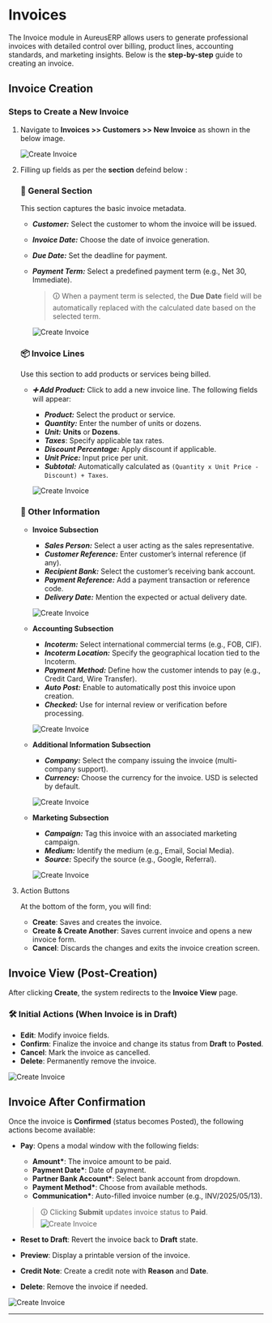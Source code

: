 # Invoices

The Invoice module in AureusERP allows users to generate professional invoices with detailed control over billing, product lines, accounting standards, and marketing insights. Below is the **step-by-step** guide to creating an invoice.

## Invoice Creation

### Steps to Create a New Invoice

1.  Navigate to **Invoices >> Customers >> New Invoice** as shown in the below image.

    ![Create Invoice](../../../images/invoice_create_1.png)

2.  Filling up fields as per the **section** defeind below :

    ### 🧾 General Section

    This section captures the basic invoice metadata.

    - **_Customer:_** Select the customer to whom the invoice will be issued.
    - **_Invoice Date:_** Choose the date of invoice generation.
    - **_Due Date:_** Set the deadline for payment.
    - **_Payment Term:_** Select a predefined payment term (e.g., Net 30, Immediate).

      > 🛈 When a payment term is selected, the **Due Date** field will be automatically replaced with the calculated date based on the selected term.

      ![Create Invoice](../../../images/invoice_create_general.png)

    ### 📦 Invoice Lines

    Use this section to add products or services being billed.

    - **_➕ Add Product:_** Click to add a new invoice line. The following fields will appear:

      - **_Product:_** Select the product or service.
      - **_Quantity:_** Enter the number of units or dozens.
      - **_Unit:_** **Units** or **Dozens**.
      - **_Taxes_**: Specify applicable tax rates.
      - **_Discount Percentage:_** Apply discount if applicable.
      - **_Unit Price:_** Input price per unit.
      - **_Subtotal:_** Automatically calculated as `(Quantity x Unit Price - Discount) + Taxes`.

      ![Create Invoice](../../../images/invoice_create_invoicelines.png)

    ### 📝 Other Information

    - **Invoice Subsection**

      - **_Sales Person:_** Select a user acting as the sales representative.
      - **_Customer Reference:_** Enter customer’s internal reference (if any).
      - **_Recipient Bank:_** Select the customer’s receiving bank account.
      - **_Payment Reference:_** Add a payment transaction or reference code.
      - **_Delivery Date:_** Mention the expected or actual delivery date.

      ![Create Invoice](../../../images/invoice_create_other_1.png)

    - **Accounting Subsection**

      - **_Incoterm:_** Select international commercial terms (e.g., FOB, CIF).
      - **_Incoterm Location:_** Specify the geographical location tied to the Incoterm.
      - **_Payment Method:_** Define how the customer intends to pay (e.g., Credit Card, Wire Transfer).
      - **_Auto Post:_** Enable to automatically post this invoice upon creation.
      - **_Checked:_** Use for internal review or verification before processing.

      ![Create Invoice](../../../images/invoice_create_other_2.png)

    - **Additional Information Subsection**

      - **_Company:_** Select the company issuing the invoice (multi-company support).
      - **_Currency:_** Choose the currency for the invoice. USD is selected by default.

      ![Create Invoice](../../../images/invoice_create_other_3.png)

    - **Marketing Subsection**

      - **_Campaign:_** Tag this invoice with an associated marketing campaign.
      - **_Medium:_** Identify the medium (e.g., Email, Social Media).
      - **_Source:_** Specify the source (e.g., Google, Referral).

      ![Create Invoice](../../../images/invoice_create_other_4.png)

3.  Action Buttons

    At the bottom of the form, you will find:

    - **Create**: Saves and creates the invoice.
    - **Create & Create Another**: Saves current invoice and opens a new invoice form.
    - **Cancel**: Discards the changes and exits the invoice creation screen.

## Invoice View (Post-Creation)

After clicking **Create**, the system redirects to the **Invoice View** page.

### 🛠️ Initial Actions (When Invoice is in Draft)

- **Edit**: Modify invoice fields.
- **Confirm**: Finalize the invoice and change its status from **Draft** to **Posted**.
- **Cancel**: Mark the invoice as cancelled.
- **Delete**: Permanently remove the invoice.

![Create Invoice](../../../images/invoice_view.png)

## Invoice After Confirmation

Once the invoice is **Confirmed** (status becomes Posted), the following actions become available:

- **Pay**: Opens a modal window with the following fields:

  - **Amount\***: The invoice amount to be paid.
  - **Payment Date\***: Date of payment.
  - **Partner Bank Account\***: Select bank account from dropdown.
  - **Payment Method\***: Choose from available methods.
  - **Communication\***: Auto-filled invoice number (e.g., INV/2025/05/13).

  > 🛈 Clicking **Submit** updates invoice status to **Paid**.
  > ![Create Invoice](../../../images/invoice_pay.png)

- **Reset to Draft**: Revert the invoice back to **Draft** state.
- **Preview**: Display a printable version of the invoice.
- **Credit Note**: Create a credit note with **Reason** and **Date**.
- **Delete**: Remove the invoice if needed.

![Create Invoice](../../../images/invoice_confirm.png)

---
